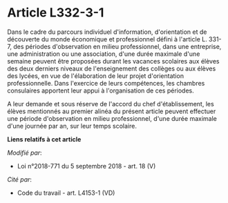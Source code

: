 # Article L332-3-1

Dans le cadre du parcours individuel d'information, d'orientation et de découverte du monde économique et professionnel
défini à l'article L. 331-7, des périodes d'observation en milieu professionnel, dans une entreprise, une administration ou
une association, d'une durée maximale d'une semaine peuvent être proposées durant les vacances scolaires aux élèves des deux
derniers niveaux de l'enseignement des collèges ou aux élèves des lycées, en vue de l'élaboration de leur projet
d'orientation professionnelle. Dans l'exercice de leurs compétences, les chambres consulaires apportent leur appui à
l'organisation de ces périodes.

A leur demande et sous réserve de l'accord du chef d'établissement, les élèves mentionnés au premier alinéa du présent
article peuvent effectuer une période d'observation en milieu professionnel, d'une durée maximale d'une journée par an, sur
leur temps scolaire.

**Liens relatifs à cet article**

_Modifié par_:

  - Loi n°2018-771 du 5 septembre 2018 - art. 18 (V)

_Cité par_:

  - Code du travail - art. L4153-1 (VD)
